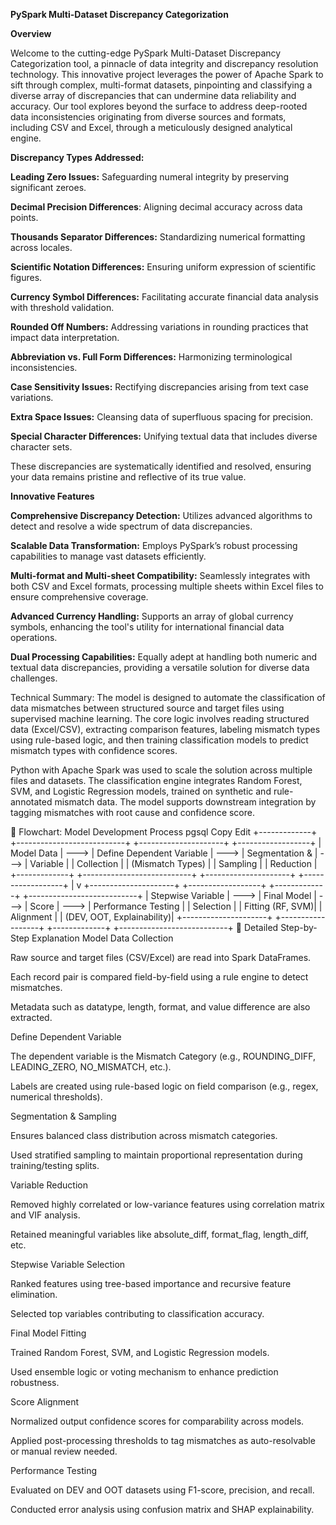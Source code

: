 **PySpark Multi-Dataset Discrepancy Categorization**

**Overview**

Welcome to the cutting-edge PySpark Multi-Dataset Discrepancy Categorization tool, a pinnacle of data integrity and discrepancy resolution technology. This innovative project leverages the power of Apache Spark to sift through complex, multi-format datasets, pinpointing and classifying a diverse array of discrepancies that can undermine data reliability and accuracy. Our tool explores beyond the surface to address deep-rooted data inconsistencies originating from diverse sources and formats, including CSV and Excel, through a meticulously designed analytical engine.


**Discrepancy Types Addressed:**

**Leading Zero Issues:** Safeguarding numeral integrity by preserving significant zeroes.

**Decimal Precision Differences**: Aligning decimal accuracy across data points.

**Thousands Separator Differences:** Standardizing numerical formatting across locales.

**Scientific Notation Differences:** Ensuring uniform expression of scientific figures.

**Currency Symbol Differences:** Facilitating accurate financial data analysis with threshold validation.

**Rounded Off Numbers:** Addressing variations in rounding practices that impact data interpretation.

**Abbreviation vs. Full Form Differences:** Harmonizing terminological inconsistencies.

**Case Sensitivity Issues:** Rectifying discrepancies arising from text case variations.

**Extra Space Issues:** Cleansing data of superfluous spacing for precision.

**Special Character Differences:** Unifying textual data that includes diverse character sets.

These discrepancies are systematically identified and resolved, ensuring your data remains pristine and reflective of its true value.

**Innovative Features**

**Comprehensive Discrepancy Detection:** Utilizes advanced algorithms to detect and resolve a wide spectrum of data discrepancies.

**Scalable Data Transformation:** Employs PySpark’s robust processing capabilities to manage vast datasets efficiently.

**Multi-format and Multi-sheet Compatibility:** Seamlessly integrates with both CSV and Excel formats, processing multiple sheets within Excel files to ensure comprehensive coverage.

**Advanced Currency Handling:** Supports an array of global currency symbols, enhancing the tool's utility for international financial data operations.

**Dual Processing Capabilities:** Equally adept at handling both numeric and textual data discrepancies, providing a versatile solution for diverse data challenges.


Technical Summary:
The model is designed to automate the classification of data mismatches between structured source and target files using supervised machine learning. The core logic involves reading structured data (Excel/CSV), extracting comparison features, labeling mismatch types using rule-based logic, and then training classification models to predict mismatch types with confidence scores.

Python with Apache Spark was used to scale the solution across multiple files and datasets. The classification engine integrates Random Forest, SVM, and Logistic Regression models, trained on synthetic and rule-annotated mismatch data. The model supports downstream integration by tagging mismatches with root cause and confidence score.

🔁 Flowchart: Model Development Process
pgsql
Copy
Edit
+-------------+      +---------------------------+      +---------------------+      +------------------+
|  Model Data | ---> | Define Dependent Variable | ---> | Segmentation &      | ---> | Variable         |
|  Collection |      | (Mismatch Types)          |      | Sampling             |      | Reduction        |
+-------------+      +---------------------------+      +---------------------+      +------------------+
                                                                                             |
                                                                                             v
+---------------------+      +------------------+      +-------------+      +---------------------------+
| Stepwise Variable   | ---> | Final Model      | ---> | Score       | ---> | Performance Testing       |
| Selection           |      | Fitting (RF, SVM)|      | Alignment   |      | (DEV, OOT, Explainability)|
+---------------------+      +------------------+      +-------------+      +---------------------------+
🧩 Detailed Step-by-Step Explanation
Model Data Collection

Raw source and target files (CSV/Excel) are read into Spark DataFrames.

Each record pair is compared field-by-field using a rule engine to detect mismatches.

Metadata such as datatype, length, format, and value difference are also extracted.

Define Dependent Variable

The dependent variable is the Mismatch Category (e.g., ROUNDING_DIFF, LEADING_ZERO, NO_MISMATCH, etc.).

Labels are created using rule-based logic on field comparison (e.g., regex, numerical thresholds).

Segmentation & Sampling

Ensures balanced class distribution across mismatch categories.

Used stratified sampling to maintain proportional representation during training/testing splits.

Variable Reduction

Removed highly correlated or low-variance features using correlation matrix and VIF analysis.

Retained meaningful variables like absolute_diff, format_flag, length_diff, etc.

Stepwise Variable Selection

Ranked features using tree-based importance and recursive feature elimination.

Selected top variables contributing to classification accuracy.

Final Model Fitting

Trained Random Forest, SVM, and Logistic Regression models.

Used ensemble logic or voting mechanism to enhance prediction robustness.

Score Alignment

Normalized output confidence scores for comparability across models.

Applied post-processing thresholds to tag mismatches as auto-resolvable or manual review needed.

Performance Testing

Evaluated on DEV and OOT datasets using F1-score, precision, and recall.

Conducted error analysis using confusion matrix and SHAP explainability.



